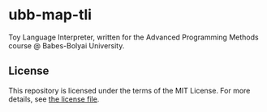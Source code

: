 # ubb-map-tli

Toy Language Interpreter, written for the Advanced Programming Methods course @ Babes-Bolyai University.

## License

This repository is licensed under the terms of the MIT License.
For more details, see [the license file](LICENSE.txt).
